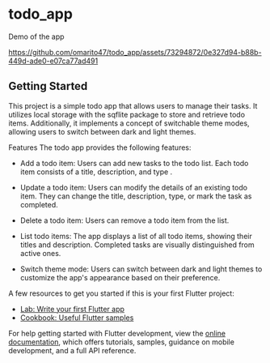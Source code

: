 # todo_app

Demo of the app



https://github.com/omarito47/todo_app/assets/73294872/0e327d94-b88b-449d-ade0-e07ca77ad491






## Getting Started

This project is a simple todo app that allows users to manage their tasks. It utilizes local storage with the sqflite package to store and retrieve todo items. Additionally, it implements a concept of switchable theme modes, allowing users to switch between dark and light themes.

Features
The todo app provides the following features:

- Add a todo item: Users can add new tasks to the todo list. Each todo item consists of a title, description, and type .

- Update a todo item: Users can modify the details of an existing todo item. They can change the title, description, type, or mark the task as completed.

- Delete a todo item: Users can remove a todo item from the list.

- List todo items: The app displays a list of all todo items, showing their titles and description. Completed tasks are visually distinguished from active ones.

- Switch theme mode: Users can switch between dark and light themes to customize the app's appearance based on their preference.





A few resources to get you started if this is your first Flutter project:

- [Lab: Write your first Flutter app](https://docs.flutter.dev/get-started/codelab)
- [Cookbook: Useful Flutter samples](https://docs.flutter.dev/cookbook)

For help getting started with Flutter development, view the
[online documentation](https://docs.flutter.dev/), which offers tutorials,
samples, guidance on mobile development, and a full API reference.
